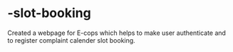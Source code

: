 # -slot-booking
Created a webpage for E-cops which helps to make user authenticate and to register complaint calender slot booking.
